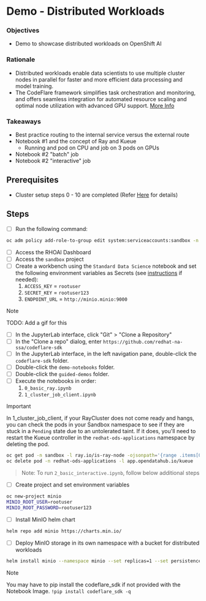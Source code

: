 # Demo - Distributed Workloads

### Objectives

- Demo to showcase distributed workloads on OpenShift AI

### Rationale

- Distributed workloads enable data scientists to use multiple cluster nodes in parallel for faster and more efficient data processing and model training.
- The CodeFlare framework simplifies task orchestration and monitoring, and offers seamless integration for automated resource scaling and optimal node utilization with advanced GPU support.
  [More Info](https://access.redhat.com/documentation/en-us/red_hat_openshift_ai_self-managed/2.10/html/working_with_distributed_workloads/running-distributed-workloads_distributed-workloads)

### Takeaways

- Best practice routing to the internal service versus the external route
- Notebook #1 and the concept of Ray and Kueue
  - Running and pod on CPU and job on 3 pods on GPUs
- Notebook #2 "batch" job
- Notebook #2 "interactive" job

## Prerequisites

- Cluster setup steps 0 - 10 are completed (Refer [Here](/README.md) for details)

## Steps

- [ ] Run the following command:

```sh
oc adm policy add-role-to-group edit system:serviceaccounts:sandbox -n sandbox
```

- [ ] Access the RHOAI Dashboard
- [ ] Access the `sandbox` project
- [ ] Create a workbench using the `Standard Data Science` notebook and set the following environment variables as Secrets (see [instructions](https://docs.redhat.com/en/documentation/red_hat_openshift_ai_self-managed/2.13/html/working_on_data_science_projects/using-project-workbenches_projects#creating-a-project-workbench_projects) if needed):
  1. `ACCESS_KEY` = `rootuser`
  1. `SECRET_KEY` = `rootuser123`
  1. `ENDPOINT_URL` = `http://minio.minio:9000`

> [!NOTE]
> TODO: Add a gif for this

- [ ] In the JupyterLab interface, click "Git" > "Clone a Repository"
- [ ] In the "Clone a repo" dialog, enter `https://github.com/redhat-na-ssa/codeflare-sdk`
- [ ] In the JupyterLab interface, in the left navigation pane, double-click the `codeflare-sdk` folder.
- [ ] Double-click the `demo-notebooks` folder.
- [ ] Double-click the `guided-demos` folder.
- [ ] Execute the notebooks in order:
  1. `0_basic_ray.ipynb`
  1. `1_cluster_job_client.ipynb`

> [!IMPORTANT]
> In 1_cluster_job_client, if your RayCluster does not come ready and hangs, you can check the pods in your Sandbox namespace to see if they are stuck in a `Pending` state due to an untolerated taint. If it does, you'll need to restart the Kueue controller in the `redhat-ods-applications` namespace by deleting the pod.

  ```sh
  oc get pod -n sandbox -l ray.io/is-ray-node -ojsonpath='{range .items[0].status.conditions[*]}{.message}{"\n"}{end}' | grep 'untolerated'
  oc delete pod -n redhat-ods-applications -l app.opendatahub.io/kueue
  ```

> Note: To run `2_basic_interactive.ipynb`, follow below additional steps

- [ ] Create project and set environment variables

```sh
oc new-project minio
MINIO_ROOT_USER=rootuser
MINIO_ROOT_PASSWORD=rootuser123
```

- [ ] Install MinIO helm chart

```sh
helm repo add minio https://charts.min.io/
```

- [ ] Deploy MinIO storage in its own namespace with a bucket for distributed workloads

```sh
helm install minio --namespace minio --set replicas=1 --set persistence.enabled=false --set mode=standalone --set rootUser=$MINIO_ROOT_USER,rootPassword=$MINIO_ROOT_PASSWORD --set 'buckets[0].name=distributed-demo,buckets[0].policy=none,buckets[0].purge=false' minio/minio
```

> [!NOTE]
> You may have to pip install the codeflare_sdk if not provided with the Notebook Image.
> `!pip install codeflare_sdk -q`
